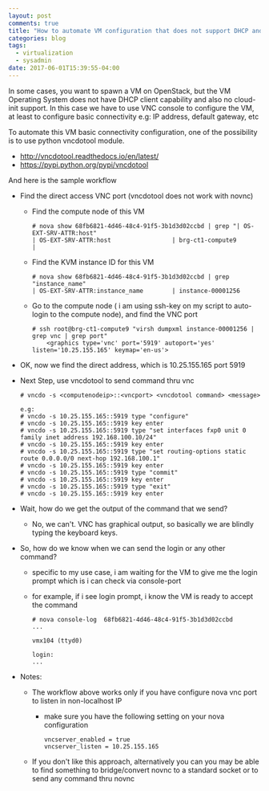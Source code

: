 ```yaml
---
layout: post
comments: true
title: "How to automate VM configuration that does not support DHCP and Cloud init"
categories: blog
tags: 
  - virtualization
  - sysadmin
date: 2017-06-01T15:39:55-04:00
---
```


In some cases, you want to spawn a VM on OpenStack, but the VM Operating System does not have DHCP client capability and also no cloud-init support. 
In this case we have to use VNC console to configure the VM, at least to configure basic connectivity e.g: IP address, default gateway, etc

To automate this VM basic connectivity configuration, one of the possibility is to use python vncdotool module. 
* http://vncdotool.readthedocs.io/en/latest/
* https://pypi.python.org/pypi/vncdotool

And here is the sample workflow

* Find the direct access VNC port (vncdotool does not work with novnc)

    * Find the compute node of this VM

        ```
        # nova show 68fb6821-4d46-48c4-91f5-3b1d3d02ccbd | grep "| OS-EXT-SRV-ATTR:host"
        | OS-EXT-SRV-ATTR:host                 | brg-ct1-compute9                                                                         |
        ```

    * Find the KVM instance ID for this VM

        ```
        # nova show 68fb6821-4d46-48c4-91f5-3b1d3d02ccbd | grep "instance_name"
        | OS-EXT-SRV-ATTR:instance_name        | instance-00001256        
        ```

    * Go to the compute node ( i am using ssh-key on my script to auto-login to the compute node), and find the VNC port
    
        ```
        # ssh root@brg-ct1-compute9 "virsh dumpxml instance-00001256 | grep vnc | grep port"
            <graphics type='vnc' port='5919' autoport='yes' listen='10.25.155.165' keymap='en-us'>        
        ```
        
* OK, now we find the direct address, which is 10.25.155.165 port 5919

* Next Step, use vncdotool to send command thru vnc

    ```
    # vncdo -s <computenodeip>::<vncport> <vncdotool command> <message>
    
    e.g:
    # vncdo -s 10.25.155.165::5919 type "configure"
    # vncdo -s 10.25.155.165::5919 key enter
    # vncdo -s 10.25.155.165::5919 type "set interfaces fxp0 unit 0 family inet address 192.168.100.10/24"
    # vncdo -s 10.25.155.165::5919 key enter
    # vncdo -s 10.25.155.165::5919 type "set routing-options static route 0.0.0.0/0 next-hop 192.168.100.1"
    # vncdo -s 10.25.155.165::5919 key enter
    # vncdo -s 10.25.155.165::5919 type "commit"
    # vncdo -s 10.25.155.165::5919 key enter
    # vncdo -s 10.25.155.165::5919 type "exit"
    # vncdo -s 10.25.155.165::5919 key enter
    ```

* Wait, how do we get the output of the command that we send?
    * No, we can't. VNC has graphical output, so basically we are blindly typing the keyboard keys.
    
* So, how do we know when we can send the login or any other command?
    * specific to my use case, i am waiting for the VM to give me the login prompt which is i can check via console-port
    * for example, if i see login prompt, i know the VM is ready to accept the command
    
        ```
        # nova console-log  68fb6821-4d46-48c4-91f5-3b1d3d02ccbd
        ...
        
        vmx104 (ttyd0)
        
        login:
        ...
        ```

* Notes:
    * The workflow above works only if you have configure nova vnc port to listen in non-localhost IP
        * make sure you have the following setting on your nova configuration
            
            ```
            vncserver_enabled = true
            vncserver_listen = 10.25.155.165
            ```
            
    * If you don't like this approach, alternatively you can you may be able to find something to bridge/convert novnc to a standard socket or to send any command thru novnc
        

